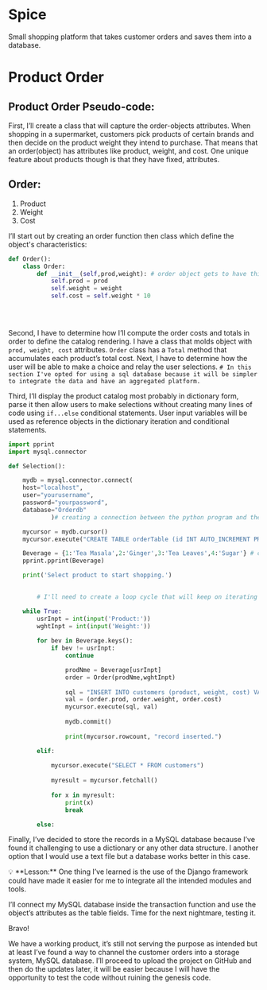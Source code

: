 # Spice
Small shopping platform that takes customer orders and saves them into a database.

# Product Order

## Product Order Pseudo-code:

First, I’ll create a class that will capture the order-objects attributes. When shopping in a supermarket, customers pick products of certain brands and then decide on the product weight they intend to purchase. That means that an order(object) has attributes like product, weight, and cost. One unique feature about products though is that they have fixed, attributes. 


## Order:
1. Product
2. Weight
3. Cost



I’ll start out by creating an order function then class which define the object's characteristics: 

```python
def Order():
	class Order:
		def __init__(self,prod,weight): # order object gets to have this attributes.
			self.prod = prod
			self.weight = weight
			self.cost = self.weight * 10

					
			
```

Second, I have to determine how I’ll compute the order costs and totals in order to define the catalog rendering. I have a class that molds object with `prod, weight, cost` attributes. `Order` class has a `Total` method that accumulates each product’s total cost. Next, I have to determine how the user will be able to make a choice and relay the user selections. `# In this section I've opted for using a sql database because it will be simpler to integrate the data and have an aggregated platform.`

Third, I’ll display the product catalog most probably in dictionary form, parse it then allow users to make selections without creating many lines of code using `if...else` conditional statements. User input variables will be used as reference objects in the dictionary iteration and conditional statements. 

```python
import pprint
import mysql.connector

def Selection():

	mydb = mysql.connector.connect(
	host="localhost",
	user="yourusername",
	password="yourpassword",
	database="Orderdb"
			)# creating a connection between the python program and the SQL database.

	mycursor = mydb.cursor()
	mycursor.execute("CREATE TABLE orderTable (id INT AUTO_INCREMENT PRIMARY KEY, product VARCHAR(255), weight INT, cost INT)")

	Beverage = {1:'Tea Masala',2:'Ginger',3:'Tea Leaves',4:'Sugar'} # catalog in dictionary data structure.
	pprint.pprint(Beverage)

	print('Select product to start shopping.')
		

		# I'll need to create a loop cycle that will keep on iterating as long as the conditions are met. 

	while True:
		usrInpt = int(input('Product:'))
		wghtInpt = int(input('Weight:'))
	
		for bev in Beverage.keys():
			if bev != usrInpt:
                continue

				prodNme = Beverage[usrInpt]
				order = Order(prodNme,wghtInpt)
								
				sql = "INSERT INTO customers (product, weight, cost) VALUES (%s, %s, %s)"
				val = (order.prod, order.weight, order.cost)
				mycursor.execute(sql, val)
								
				mydb.commit()
								
				print(mycursor.rowcount, "record inserted.")

		elif:
			
			mycursor.execute("SELECT * FROM customers")
								
			myresult = mycursor.fetchall()
								
			for x in myresult:
				print(x)
				break

        else:


```

Finally, I’ve decided to store the records in a MySQL database because I’ve found it challenging to use a dictionary or any other data structure. I another option that I would use a text file but a database works better in this case.

<aside>
💡 **Lesson:**
One thing I’ve learned is the use of the Django framework could have made it easier for me to integrate all the intended modules and tools.

</aside>

I’ll connect my MySQL database inside the transaction function and use the object’s attributes as the table fields.  Time for the next nightmare, testing it. 

Bravo!

We have a working product, it’s still not serving the purpose as intended but at least I’ve found a way to channel the customer orders into a storage system, MySQL database. I’ll proceed to upload the project on GitHub and then do the updates later, it will be easier because I will have the opportunity to test the code without ruining the genesis code.
